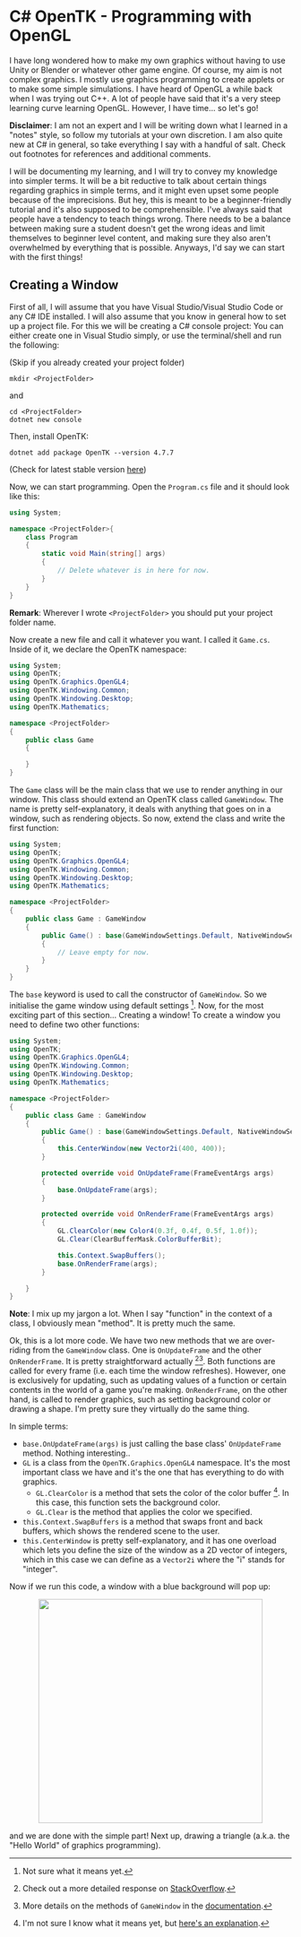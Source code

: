 # C# OpenTK - Programming with OpenGL

I have long wondered how to make my own graphics without having to use Unity or Blender or whatever other game engine. Of course, my aim is not complex graphics. I mostly use graphics programming to create applets or to make some simple simulations. I have heard of OpenGL a while back when I was trying out C++. A lot of people have said that it's a very steep learning curve learning OpenGL. However, I have time... so let's go!

**Disclaimer**: I am not an expert and I will be writing down what I learned in a "notes" style, so follow my tutorials at your own discretion. I am also quite new at C# in general, so take everything I say with a handful of salt. Check out footnotes for references and additional comments.

I will be documenting my learning, and I will try to convey my knowledge into simpler terms. It will be a bit reductive to talk about certain things regarding graphics in simple terms, and it might even upset some people because of the imprecisions. But hey, this is meant to be a beginner-friendly tutorial and it's also supposed to be comprehensible. I've always said that people have a tendency to teach things wrong. There needs to be a balance between making sure a student doesn't get the wrong ideas and limit themselves to beginner level content, and making sure they also aren't overwhelmed by everything that is possible. Anyways, I'd say we can start with the first things!

## Creating a Window

First of all, I will assume that you have Visual Studio/Visual Studio Code or any C# IDE installed. I will also assume that you know in general how to set up a project file. For this we will be creating a C# console project: You can either create one in Visual Studio simply, or use the terminal/shell and run the following:

(Skip if you already created your project folder)
```shell
mkdir <ProjectFolder>
```
and
```shell
cd <ProjectFolder>
dotnet new console
```
Then, install OpenTK:
```shell
dotnet add package OpenTK --version 4.7.7
```
(Check for latest stable version [here](https://www.nuget.org/packages/OpenTK/))

Now, we can start programming. Open the `Program.cs` file and it should look like this:

```CS
using System;

namespace <ProjectFolder>{
    class Program 
    {
        static void Main(string[] args)
        {
            // Delete whatever is in here for now.
        }
    }
}
```

**Remark**: Wherever I wrote `<ProjectFolder>` you should put your project folder name.

Now create a new file and call it whatever you want. I called it `Game.cs`. Inside of it, we declare the OpenTK namespace:

```CS
using System;
using OpenTK;
using OpenTK.Graphics.OpenGL4;
using OpenTK.Windowing.Common;
using OpenTK.Windowing.Desktop;
using OpenTK.Mathematics;

namespace <ProjectFolder>
{
    public class Game
    {

    }
}
```

The `Game` class will be the main class that we use to render anything in our window. This class should extend an OpenTK class called `GameWindow`. The name is pretty self-explanatory, it deals with anything that goes on in a window, such as rendering objects. So now, extend the class and write the first function:

```CS
using System;
using OpenTK;
using OpenTK.Graphics.OpenGL4;
using OpenTK.Windowing.Common;
using OpenTK.Windowing.Desktop;
using OpenTK.Mathematics;

namespace <ProjectFolder>
{
    public class Game : GameWindow
    {
        public Game() : base(GameWindowSettings.Default, NativeWindowSettings.Default) 
        { 
            // Leave empty for now.
        }
    }
}
```

The `base` keyword is used to call the constructor of `GameWindow`. So we initialise the game window using default settings [^1]. Now, for the most exciting part of this section... Creating a window! To create a window you need to define two other functions:

```CS
using System;
using OpenTK;
using OpenTK.Graphics.OpenGL4;
using OpenTK.Windowing.Common;
using OpenTK.Windowing.Desktop;
using OpenTK.Mathematics;

namespace <ProjectFolder>
{
    public class Game : GameWindow
    {
        public Game() : base(GameWindowSettings.Default, NativeWindowSettings.Default) 
        { 
            this.CenterWindow(new Vector2i(400, 400));
        }

        protected override void OnUpdateFrame(FrameEventArgs args)
        {
            base.OnUpdateFrame(args);
        }

        protected override void OnRenderFrame(FrameEventArgs args) 
        {
            GL.ClearColor(new Color4(0.3f, 0.4f, 0.5f, 1.0f));
            GL.Clear(ClearBufferMask.ColorBufferBit);

            this.Context.SwapBuffers();
            base.OnRenderFrame(args);
        }

    }
}
```
**Note**: I mix up my jargon a lot. When I say "function" in the context of a class, I obviously mean "method". It is pretty much the same.

Ok, this is a lot more code. We have two new methods that we are over-riding from the `GameWindow` class. One is `OnUpdateFrame` and the other `OnRenderFrame`. It is pretty straightforward actually [^2][^3]. Both functions are called for every frame (i.e. each time the window refreshes). However, one is exclusively for updating, such as updating values of a function or certain contents in the world of a game you're making. `OnRenderFrame`, on the other hand, is called to render graphics, such as setting background color or drawing a shape. I'm pretty sure they virtually do the same thing.

In simple terms:
- `base.OnUpdateFrame(args)` is just calling the base class' `OnUpdateFrame` method. Nothing interesting..
- `GL` is a class from the `OpenTK.Graphics.OpenGL4` namespace. It's the most important class we have and it's the one that has everything to do with graphics.
  - `GL.ClearColor` is a method that sets the color of the color buffer [^4]. In this case, this function sets the background color.
  - `GL.Clear` is the method that applies the color we specified.
- `this.Context.SwapBuffers` is a method that swaps front and back buffers, which shows the rendered scene to the user.
- `this.CenterWindow` is pretty self-explanatory, and it has one overload which lets you define the size of the window as a 2D vector of integers, which in this case we can define as a `Vector2i` where the "i" stands for "integer".

Now if we run this code, a window with a blue background will pop up:

<div align="center">
<img src="https://user-images.githubusercontent.com/79821802/222937363-62b0fae1-374d-4f13-bef5-c54d2a7cfe9d.png" width=400/>
</div>

and we are done with the simple part! Next up, drawing a triangle (a.k.a. the "Hello World" of graphics programming).

[^1]: Not sure what it means yet.
[^2]: Check out a more detailed response on [StackOverflow](https://stackoverflow.com/a/23552542/18637675).
[^3]: More details on the methods of `GameWindow` in the [documentation](https://opentk.net/api/OpenTK.Windowing.Desktop.GameWindow.html#methods).
[^4]: I'm not sure I know what it means yet, but [here's an explanation](http://what-when-how.com/opengl-programming-guide/buffers-and-their-uses-the-framebuffer-opengl-programming/).
